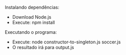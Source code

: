 Instalando dependências:
  - Download Node.js
  - Execute: npm install

Executando o programa:
  - Execute: node constructor-to-singleton.js soccer.js
  - O resultado irá para output.js
